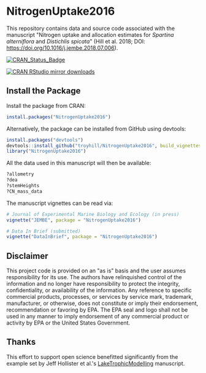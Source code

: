 # NitrogenUptake2016

This repository contains data and source code associated with the manuscript "Nitrogen uptake and allocation estimates for _Spartina alterniflora_ and _Distichlis spicata_" (Hill et al. 2018; DOI: https://doi.org/10.1016/j.jembe.2018.07.006).

[![CRAN_Status_Badge](http://www.r-pkg.org/badges/version/NitrogenUptake2016)](https://cran.r-project.org/package=NitrogenUptake2016)


[![CRAN RStudio mirror downloads](http://cranlogs.r-pkg.org/badges/NitrogenUptake2016)](https://cran.r-project.org/package=NitrogenUptake2016)


## Install the Package 

Install the package from CRAN:

```r
install.packages("NitrogenUptake2016")
```


Alternatively, the package can be installed from GitHub using devtools:

```r
install.packages("devtools")
devtools::install_github("troyhill/NitrogenUptake2016", build_vignettes = TRUE)
library("NitrogenUptake2016")
```

All the data used in this manuscript will then be available:

```r
?allometry
?dea
?stemHeights
?CN_mass_data
```


The manuscript vignettes can be read via:

```r
# Journal of Experimental Marine Biology and Ecology (in press)
vignette("JEMBE", package = "NitrogenUptake2016")

# Data In Brief (submitted)
vignette("DataInBrief", package = "NitrogenUptake2016")
```


## Disclaimer 

This project code is provided on an "as is" basis and the user assumes responsibility for its use. The authors have relinquished control of the information and no longer have responsibility to protect the integrity, confidentiality, or availability of the information. Any reference to specific commercial products, processes, or services by service mark, trademark, manufacturer, or otherwise, does not constitute or imply their endorsement, recommendation or favoring by EPA. The EPA seal and logo shall not be used in any manner to imply endorsement of any commercial product or activity by EPA or the United States Government.


## Thanks 

This effort to support open science benefitted significantly from the example set by Jeff Hollister et al.'s [LakeTrophicModelling](https://github.com/USEPA/LakeTrophicModelling) manuscript.

